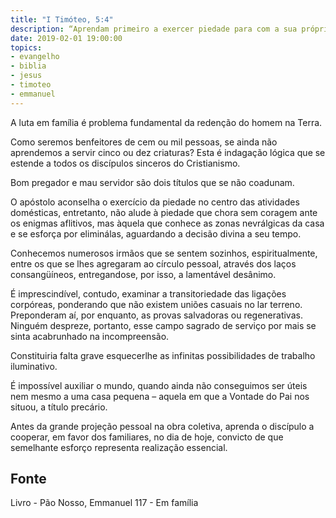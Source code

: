 ```yaml
---
title: "I Timóteo, 5:4"
description: “Aprendam primeiro a exercer piedade para com a sua própria família e a recompensar seus pais, porque isto é bom e agradável diante de Deus.” - Paulo
date: 2019-02-01 19:00:00
topics: 
- evangelho
- biblia
- jesus
- timoteo
- emmanuel
---
```


A luta em família é problema fundamental da redenção do homem na Terra.

Como seremos benfeitores de cem ou mil pessoas, se ainda não aprendemos a servir
cinco ou dez criaturas? Esta é indagação lógica que se estende a todos os discípulos
sinceros do Cristianismo.

Bom pregador e mau servidor são dois títulos que se não coadunam.

O apóstolo aconselha o exercício da piedade no centro das atividades
domésticas, entretanto, não alude à piedade que chora sem coragem ante os enigmas
aflitivos, mas àquela que conhece as zonas nevrálgicas da casa e se esforça por
eliminá­las, aguardando a decisão divina a seu tempo.

Conhecemos numerosos irmãos que se sentem sozinhos, espiritualmente,
entre os que se lhes agregaram ao círculo pessoal, através dos laços consangüíneos,
entregando­se, por isso, a lamentável desânimo.

É imprescindível, contudo, examinar a transitoriedade das ligações
corpóreas, ponderando que não existem uniões casuais no lar terreno. Preponderam
aí, por enquanto, as provas salvadoras ou regenerativas. Ninguém despreze,
portanto, esse campo sagrado de serviço por mais se sinta acabrunhado na
incompreensão.

Constituiria falta grave esquecer­lhe as infinitas possibilidades de trabalho
iluminativo.

É impossível auxiliar o mundo, quando ainda não conseguimos ser úteis
nem mesmo a uma casa pequena – aquela em que a Vontade do Pai nos situou, a
título precário.

Antes da grande projeção pessoal na obra coletiva, aprenda o discípulo a
cooperar, em favor dos familiares, no dia de hoje, convicto de que semelhante
esforço representa realização essencial.



## Fonte
Livro - Pão Nosso, Emmanuel
117 - Em família
